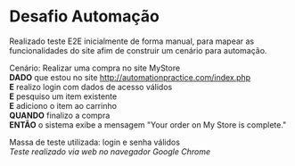 # Desafio Automação 
Realizado teste E2E inicialmente de forma manual, para mapear as funcionalidades do site afim de construir um cenário para automação. 

Cenário: Realizar uma compra no site MyStore <br>
**DADO** que estou no site http://automationpractice.com/index.php <br>
**E** realizo login com dados de acesso válidos <br>
**E** pesquiso um item existente <br>
**E** adiciono o item ao carrinho <br>
**QUANDO** finalizo a compra <br>
**ENTÃO** o sistema exibe a mensagem "Your order on My Store is complete."

Massa de teste utilizada: login e senha válidos <br>
<i> Teste realizado via web no navegador Google Chrome </i>

